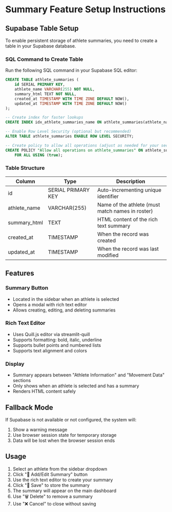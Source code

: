 # Summary Feature Setup Instructions

## Supabase Table Setup

To enable persistent storage of athlete summaries, you need to create a table in your Supabase database.

### SQL Command to Create Table

Run the following SQL command in your Supabase SQL editor:

```sql
CREATE TABLE athlete_summaries (
    id SERIAL PRIMARY KEY,
    athlete_name VARCHAR(255) NOT NULL,
    summary_html TEXT NOT NULL,
    created_at TIMESTAMP WITH TIME ZONE DEFAULT NOW(),
    updated_at TIMESTAMP WITH TIME ZONE DEFAULT NOW()
);

-- Create index for faster lookups
CREATE INDEX idx_athlete_summaries_name ON athlete_summaries(athlete_name);

-- Enable Row Level Security (optional but recommended)
ALTER TABLE athlete_summaries ENABLE ROW LEVEL SECURITY;

-- Create policy to allow all operations (adjust as needed for your security requirements)
CREATE POLICY "Allow all operations on athlete_summaries" ON athlete_summaries
    FOR ALL USING (true);
```

### Table Structure

| Column | Type | Description |
|--------|------|-------------|
| id | SERIAL PRIMARY KEY | Auto-incrementing unique identifier |
| athlete_name | VARCHAR(255) | Name of the athlete (must match names in roster) |
| summary_html | TEXT | HTML content of the rich text summary |
| created_at | TIMESTAMP | When the record was created |
| updated_at | TIMESTAMP | When the record was last modified |

## Features

### Summary Button
- Located in the sidebar when an athlete is selected
- Opens a modal with rich text editor
- Allows creating, editing, and deleting summaries

### Rich Text Editor
- Uses Quill.js editor via streamlit-quill
- Supports formatting: bold, italic, underline
- Supports bullet points and numbered lists
- Supports text alignment and colors

### Display
- Summary appears between "Athlete Information" and "Movement Data" sections
- Only shows when an athlete is selected and has a summary
- Renders HTML content safely

## Fallback Mode

If Supabase is not available or not configured, the system will:
1. Show a warning message
2. Use browser session state for temporary storage
3. Data will be lost when the browser session ends

## Usage

1. Select an athlete from the sidebar dropdown
2. Click "📝 Add/Edit Summary" button
3. Use the rich text editor to create your summary
4. Click "💾 Save" to store the summary
5. The summary will appear on the main dashboard
6. Use "🗑️ Delete" to remove a summary
7. Use "❌ Cancel" to close without saving
